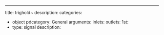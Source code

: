 ---
title: trighold~
description:
categories:
 - object
pdcategory: General
arguments:
inlets:
outlets:
  1st:
  - type: signal
    description:
